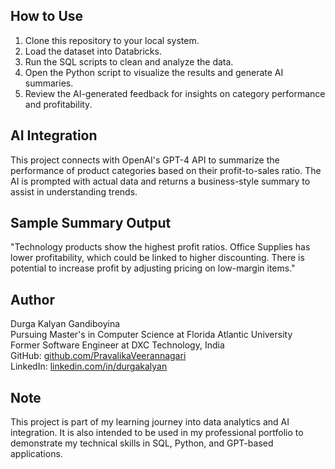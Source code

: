 
## How to Use

1. Clone this repository to your local system.
2. Load the dataset into Databricks.
3. Run the SQL scripts to clean and analyze the data.
4. Open the Python script to visualize the results and generate AI summaries.
5. Review the AI-generated feedback for insights on category performance and profitability.

## AI Integration

This project connects with OpenAI's GPT-4 API to summarize the performance of product categories based on their profit-to-sales ratio. The AI is prompted with actual data and returns a business-style summary to assist in understanding trends.

## Sample Summary Output

"Technology products show the highest profit ratios. Office Supplies has lower profitability, which could be linked to higher discounting. There is potential to increase profit by adjusting pricing on low-margin items."

## Author

Durga Kalyan Gandiboyina  
Pursuing Master's in Computer Science at Florida Atlantic University  
Former Software Engineer at DXC Technology, India  
GitHub: [github.com/PravalikaVeerannagari](https://github.com/PravalikaVeerannagari)  
LinkedIn: [linkedin.com/in/durgakalyan](https://www.linkedin.com/in/durgakalyan)  

## Note

This project is part of my learning journey into data analytics and AI integration. It is also intended to be used in my professional portfolio to demonstrate my technical skills in SQL, Python, and GPT-based applications.
